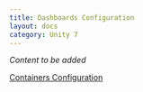 ```yaml
---
title: Dashboards Configuration
layout: docs
category: Unity 7
---
```

*Content to be added*

[Containers Configuration](dashboards/container-tag.md)
